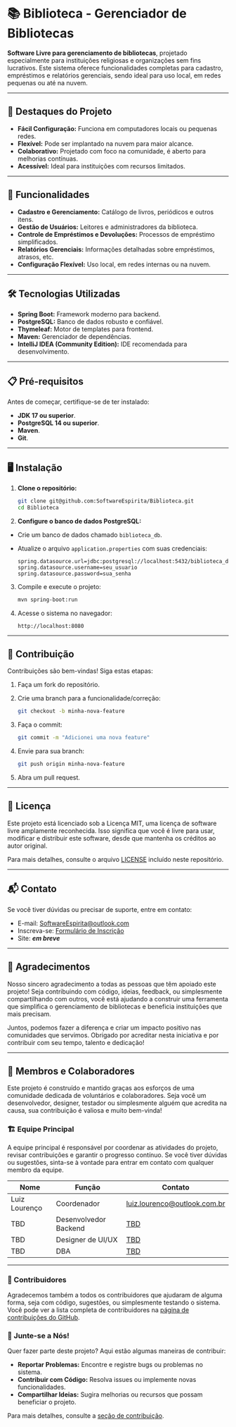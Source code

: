 # 📚 Biblioteca - Gerenciador de Bibliotecas

**Software Livre para gerenciamento de bibliotecas**, projetado especialmente para instituições religiosas e organizações sem fins lucrativos. Este sistema oferece funcionalidades completas para cadastro, empréstimos e relatórios gerenciais, sendo ideal para uso local, em redes pequenas ou até na nuvem.

---

## 🌟 Destaques do Projeto

- **Fácil Configuração:** Funciona em computadores locais ou pequenas redes.
- **Flexível:** Pode ser implantado na nuvem para maior alcance.
- **Colaborativo:** Projetado com foco na comunidade, é aberto para melhorias contínuas.
- **Acessível:** Ideal para instituições com recursos limitados.

---

## 🚀 Funcionalidades

- **Cadastro e Gerenciamento:** Catálogo de livros, periódicos e outros itens.
- **Gestão de Usuários:** Leitores e administradores da biblioteca.
- **Controle de Empréstimos e Devoluções:** Processos de empréstimo simplificados.
- **Relatórios Gerenciais:** Informações detalhadas sobre empréstimos, atrasos, etc.
- **Configuração Flexível:** Uso local, em redes internas ou na nuvem.

---

## 🛠️ Tecnologias Utilizadas

- **Spring Boot:** Framework moderno para backend.
- **PostgreSQL:** Banco de dados robusto e confiável.
- **Thymeleaf:** Motor de templates para frontend.
- **Maven:** Gerenciador de dependências.
- **IntelliJ IDEA (Community Edition):** IDE recomendada para desenvolvimento.

---

## 📋 Pré-requisitos

Antes de começar, certifique-se de ter instalado:

- **JDK 17 ou superior**.
- **PostgreSQL 14 ou superior**.
- **Maven**.
- **Git**.

---

## 🖥️ Instalação

1. **Clone o repositório:**

   ```bash
   git clone git@github.com:SoftwareEspirita/Biblioteca.git
   cd Biblioteca
   ```

2. **Configure o banco de dados PostgreSQL:**
   
- Crie um banco de dados chamado `biblioteca_db`.
- Atualize o arquivo `application.properties` com suas credenciais:

   ```properties
   spring.datasource.url=jdbc:postgresql://localhost:5432/biblioteca_db
   spring.datasource.username=seu_usuario
   spring.datasource.password=sua_senha
   ```

3. Compile e execute o projeto:

   ```bash
   mvn spring-boot:run
   ```

4. Acesse o sistema no navegador:
   
   ```Url
   http://localhost:8080
   ```

---

## 🤝 Contribuição
Contribuições são bem-vindas! Siga estas etapas:

1. Faça um fork do repositório.

2. Crie uma branch para a funcionalidade/correção:
   ```bash
   git checkout -b minha-nova-feature
   ```
   
3. Faça o commit:
   ```bash
   git commit -m "Adicionei uma nova feature"
   ```

4. Envie para sua branch:
   ```bash
   git push origin minha-nova-feature
   ```

5. Abra um pull request.


---

## 📜 Licença

Este projeto está licenciado sob a Licença MIT, uma licença de software livre amplamente reconhecida. Isso significa que você é livre para usar, modificar e distribuir este software, desde que mantenha os créditos ao autor original.

Para mais detalhes, consulte o arquivo [LICENSE](./LICENSE) incluído neste repositório.

---

## 📬 Contato
Se você tiver dúvidas ou precisar de suporte, entre em contato:

- E-mail: [SoftwareEspirita@outlook.com](mailto:SoftwareEspirita@outlook.com)
- Inscreva-se: [Formulário de Inscrição](https://forms.office.com/r/UrqxF1fqNE?origin=lprLink)
- Site: _**em breve**_

---

## 🌟 Agradecimentos

Nosso sincero agradecimento a todas as pessoas que têm apoiado este projeto! Seja contribuindo com código, ideias, feedback, ou simplesmente compartilhando com outros, você está ajudando a construir uma ferramenta que simplifica o gerenciamento de bibliotecas e beneficia instituições que mais precisam.

Juntos, podemos fazer a diferença e criar um impacto positivo nas comunidades que servimos. Obrigado por acreditar nesta iniciativa e por contribuir com seu tempo, talento e dedicação!

---

## 👥 Membros e Colaboradores

Este projeto é construído e mantido graças aos esforços de uma comunidade dedicada de voluntários e colaboradores. Seja você um desenvolvedor, designer, testador ou simplesmente alguém que acredita na causa, sua contribuição é valiosa e muito bem-vinda!

### 🏗️ Equipe Principal
A equipe principal é responsável por coordenar as atividades do projeto, revisar contribuições e garantir o progresso contínuo. Se você tiver dúvidas ou sugestões, sinta-se à vontade para entrar em contato com qualquer membro da equipe.

| Nome          | Função                | Contato                                                             |
|---------------|-----------------------|---------------------------------------------------------------------|
| Luiz Lourenço | Coordenador           | [luiz.lourenco@outlook.com.br](mailto:luiz.lourenco@outlook.com.br) |
| TBD           | Desenvolvedor Backend | [TBD](mailto:meu@dominio.com)                                       |
| TBD           | Designer de UI/UX     | [TBD](mailto:meu@dominio.com)                                    |
| TBD           | DBA                   | [TBD](mailto:meu@dominio.com)                                    |

---

### 🌟 Contribuidores
Agradecemos também a todos os contribuidores que ajudaram de alguma forma, seja com código, sugestões, ou simplesmente testando o sistema. Você pode ver a lista completa de contribuidores na [página de contribuições do GitHub](./graphs/contributors).

### 🤝 Junte-se a Nós!
Quer fazer parte deste projeto? Aqui estão algumas maneiras de contribuir:
- **Reportar Problemas:** Encontre e registre bugs ou problemas no sistema.
- **Contribuir com Código:** Resolva issues ou implemente novas funcionalidades.
- **Compartilhar Ideias:** Sugira melhorias ou recursos que possam beneficiar o projeto.

Para mais detalhes, consulte a [seção de contribuição](#🤝-contribuição). 

